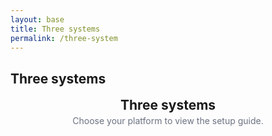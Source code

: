 ```yaml
---
layout: base
title: Three systems
permalink: /three-system
---
```


## Three systems

<style>
.sys-title { text-align:center; margin: 4px 0 4px; }
.sys-subtle { text-align:center; color:#6b7280; margin: 0 0 14px; }

/* Local styles just for this page (scoped) */
.sys-grid {
  display: grid;
  grid-template-columns: repeat(auto-fit, minmax(220px, 1fr));
  gap: 18px;
  max-width: 880px;
  margin: 8px auto 28px;
}

.sys-card {
  display: block;
  text-decoration: none;
  color: inherit;
  background: #fff;
  border: 1px solid rgba(0,0,0,0.08);
  border-radius: 14px;
  padding: 16px 18px;
  box-shadow: 0 4px 10px rgba(0,0,0,0.05);
  transition: transform .2s ease, box-shadow .25s ease, border-color .2s ease, background-color .2s ease, opacity .25s ease;
}
.sys-card:hover { transform: translateY(-3px); box-shadow: 0 12px 22px rgba(0,0,0,0.12); border-color: rgba(11,130,255,.25); background-color: rgba(255,255,255,0.98); }
.sys-card:active { transform: translateY(0); }
.sys-card:focus { outline: 3px solid rgba(11,130,255,.35); outline-offset: 2px; }

.sys-card-header { display: flex; align-items: center; gap: 10px; margin-bottom: 6px; }
.sys-card-header h3 { margin: 0; font-size: 1.1rem; }
.sys-icon { display:inline-flex; align-items:center; justify-content:center; width:40px; height:40px; border-radius:10px; }
.sys-icon.win { background: linear-gradient(135deg, rgba(0,123,255,0.15), rgba(0,123,255,0.05)); }
.sys-icon.mac { background: linear-gradient(135deg, rgba(255, 45, 85, 0.18), rgba(255, 45, 85, 0.06)); }
.sys-icon.kasm { background: linear-gradient(135deg, rgba(0, 199, 190, 0.16), rgba(0, 199, 190, 0.06)); }
.sys-icon svg { width: 24px; height: 24px; }

/* Card body layout */
.sys-body { display:grid; grid-template-columns: 1fr; gap:10px; }
.sys-points { margin: 6px 0 0 0; padding-left: 18px; color:#475569; }
.sys-points li { margin: 4px 0; }
.sys-caption { margin: 0; color: #4b5563; font-size: .95rem; }

/* Reveal on scroll */
.reveal-init { opacity: 0; transform: translateY(12px); }
.reveal-show { opacity: 1; transform: translateY(0); }
@media (prefers-reduced-motion: reduce) {
  .reveal-init, .reveal-show { opacity: 1; transform: none; }
}

/* Dark mode */
@media (prefers-color-scheme: dark) {
  .sys-card { background: #0f172a; border-color: rgba(255,255,255,0.06); box-shadow: 0 6px 14px rgba(0,0,0,0.3); }
  .sys-caption { color: #9aa7b5; }
  .sys-points { color: #9aa7b5; }
}
</style>

<div class="sys-title"><h2 style="margin:0">Three systems</h2></div>
<p class="sys-subtle">Choose your platform to view the setup guide.</p>

<div class="sys-grid">
  <a class="sys-card reveal-init" href="{{ site.baseurl }}/tools/windows-setup" aria-label="Windows setup guide">
    <div class="sys-card-header">
      <span class="sys-icon win" aria-hidden="true">
        <svg viewBox="0 0 24 24" fill="#0b82ff" xmlns="http://www.w3.org/2000/svg">
          <path d="M3 4.5l8-1.3v8.1H3V4.5zm0 9h8v7.3l-8-1.1V13.5zm10-10l8-1.5v9.4h-8V3.5zm8 10.1V23l-8-1.1v-8.4h8z"/>
        </svg>
      </span>
      <h3>Windows</h3>
    </div>
    <div class="sys-body">
      <p class="sys-caption">VS Code + GitHub Pages setup on Windows.</p>
      <ul class="sys-points">
        <li>Install VS Code and Git</li>
        <li>Set up SSH keys</li>
        <li>Publish via GitHub Pages</li>
      </ul>
    </div>
  </a>

  <a class="sys-card reveal-init" href="{{ site.baseurl }}/tools/mac-setup" aria-label="Mac setup guide">
    <div class="sys-card-header">
      <span class="sys-icon mac" aria-hidden="true">
        <svg viewBox="0 0 24 24" fill="#ff2d55" xmlns="http://www.w3.org/2000/svg">
          <path d="M17.5 13.6c0 3.4 3 4.6 3 4.6s-2.3 6.6-6.7 6.6c-1.8 0-3.1-1.2-5-1.2-2 0-3.5 1.2-5 1.2C-1 24.8 1.4 18 1.4 18S3.7 16.8 3.7 13.4c0-3-2.7-4.6-2.7-4.6s2-3.1 5.1-3.1c2 0 3.3 1.1 5 1.1 1.6 0 2.9-1.1 5-1.1 3.1 0 5.2 3 5.2 3s-2.8 1.6-2.8 4.9z"/>
        </svg>
      </span>
      <h3>Mac</h3>
    </div>
    <div class="sys-body">
      <p class="sys-caption">Developer setup on macOS with VS Code + Git.</p>
      <ul class="sys-points">
        <li>Install Homebrew</li>
        <li>Set up VS Code + Git</li>
        <li>Run basic verifications</li>
      </ul>
    </div>
  </a>

  <a class="sys-card reveal-init" href="{{ site.baseurl }}/tools/kasm-setup" aria-label="Kasm setup guide">
    <div class="sys-card-header">
      <span class="sys-icon kasm" aria-hidden="true">
        <svg viewBox="0 0 24 24" fill="#00c7be" xmlns="http://www.w3.org/2000/svg">
          <path d="M12 2l8 4.5v9L12 20.9 4 15.5v-9L12 2zm0 2.3L6 7v6.6l6 4.1 6-4.1V7l-6-2.7z"/>
        </svg>
      </span>
      <h3>Kasm</h3>
    </div>
    <div class="sys-body">
      <p class="sys-caption">Use Kasm workspace for a ready-to-code environment.</p>
      <ul class="sys-points">
        <li>Launch Linux in browser</li>
        <li>Access preinstalled tools</li>
        <li>Code from any device</li>
      </ul>
    </div>
  </a>
</div>

<script>
// Reveal-on-scroll for cards
(function(){
  var cards = document.querySelectorAll('.sys-card.reveal-init');
  if (!('IntersectionObserver' in window) || cards.length === 0) {
    cards.forEach(function(c){ c.classList.add('reveal-show'); c.classList.remove('reveal-init'); });
    return;
  }
  var io = new IntersectionObserver(function(entries){
    entries.forEach(function(entry){
      if (entry.isIntersecting) {
        entry.target.classList.add('reveal-show');
        entry.target.classList.remove('reveal-init');
        io.unobserve(entry.target);
      }
    });
  }, { threshold: 0.15 });
  cards.forEach(function(c){ io.observe(c); });
})();
</script>
